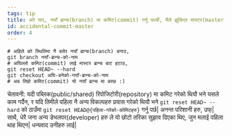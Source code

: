 ```yaml
---
tags: tip
title: अरे यार्, नयाँ ब्रान्च(branch) मा कमिट(commit) गर्नु पर्थ्यो, मैले झुकिएर मास्टर(master) ब्रान्च मा गरे!
id: accidental-commit-master
order: 4
---
```


```git
# अहिले को स्थितिमा नै बसेर नयाँ ब्रान्च(branch) बनाउ,
git branch नयाँ-ब्रान्च-को-नाम
# अघिल्लो कमिट(commit) लाई मास्टर ब्रान्च बाट हटाउ,
git reset HEAD~ --hard
git checkout अघि-बनेको-नयाँ-ब्रान्च-को-नाम
# अब तिम्रो कमिट(commit) यो नयाँ ब्रान्च मा बस्छ :)
```

चेतावनी: यदी पब्लिक(public/shared) रिपोजिटोरी(repository) मा कमिट गरेको थियौ भने यसले काम गर्दैन, र यदि तिमीले पहिला नै अन्य विकल्पहरु प्रयास गरेको थियौ भने `git reset HEAD~ --hard` को ठाउँमा  `git reset HEAD@{पहिला-गरेको-कोमिटहरु}` गर्नु पर्छ| अनन्त परिशानी हरु, उफ्| साथै, धेरै जना अन्य डेभलपर(developer) हरु ले यो छोटो तरिका सुझाव दिएका थिए, जुन मलाई पहिला थाह थिएन| धन्यवाद उनीहरु लाई|